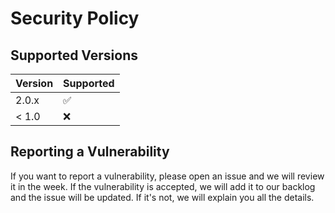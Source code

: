 # Security Policy

## Supported Versions

| Version | Supported          |
| ------- | ------------------ |
| 2.0.x   | :white_check_mark: |
| < 1.0   | :x:                |

## Reporting a Vulnerability

If you want to report a vulnerability, please open an issue and we will review it in the week.
If the vulnerability is accepted, we will add it to our backlog and the issue will be updated.
If it's not, we will explain you all the details.
